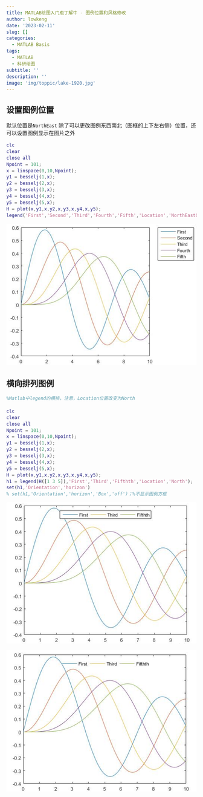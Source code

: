 ```yaml
---
title: MATLAB绘图入门庖丁解牛 - 图例位置和风格修改
author: lowkeng
date: '2023-02-11'
slug: []
categories:
  - MATLAB Basis
tags:
  - MATLAB
  - 科研绘图
subtitle: ''
description: ''
image: 'img/toppic/lake-1920.jpg'
---
```


## 设置图例位置

默认位置是`NorthEast`
除了可以更改图例东西南北（图框的上下左右侧）位置，还可以设置图例显示在图片之外

```maTLAB
clc
clear 
close all
Npoint = 101;
x = linspace(0,10,Npoint);
y1 = besselj(1,x);
y2 = besselj(2,x);
y3 = besselj(3,x);
y4 = besselj(4,x);
y5 = besselj(5,x);
H = plot(x,y1,x,y2,x,y3,x,y4,x,y5);
legend('First','Second','Third','Fourth','Fifth','Location','NorthEastOutside')
```

![image-20230210145355771](https://raw.githubusercontent.com/lowkeng/ImageBed/master/image-20230210145355771.png)

## 横向排列图例

```matlab
%Matlab中legend的横排，注意，Location位置改变为North

clc
clear 
close all
Npoint = 101;
x = linspace(0,10,Npoint);
y1 = besselj(1,x);
y2 = besselj(2,x);
y3 = besselj(3,x);
y4 = besselj(4,x);
y5 = besselj(5,x);
H = plot(x,y1,x,y2,x,y3,x,y4,x,y5);
h1 = legend(H([1 3 5]),'First','Third','Fifthth','Location','North');
set(h1,'Orientation','horizon')
% set(h1,'Orientation','horizon','Box','off')；%不显示图例方框
```

![image-20230210145515282](https://raw.githubusercontent.com/lowkeng/ImageBed/master/image-20230210145515282.png)

![image-20230210145612690](https://raw.githubusercontent.com/lowkeng/ImageBed/master/image-20230210145612690.png)